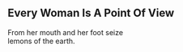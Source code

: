 Every Woman Is A Point Of View
------------------------------
From her mouth and her foot seize  
lemons of the earth.  
